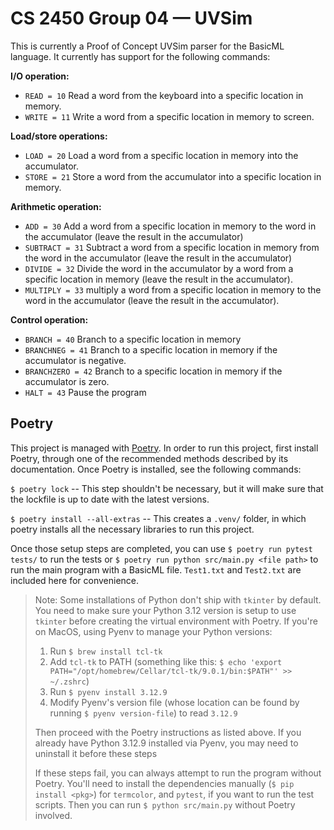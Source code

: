 # CS 2450 Group 04 — UVSim

This is currently a Proof of Concept UVSim parser for the BasicML language. It currently has support for the following commands:

**I/O operation:**
- `READ = 10` Read a word from the keyboard into a specific location in memory.
- `WRITE = 11` Write a word from a specific location in memory to screen.

**Load/store operations:**
- `LOAD = 20` Load a word from a specific location in memory into the accumulator.
- `STORE = 21` Store a word from the accumulator into a specific location in memory.

**Arithmetic operation:**
- `ADD = 30` Add a word from a specific location in memory to the word in the accumulator (leave the result in the accumulator)
- `SUBTRACT = 31` Subtract a word from a specific location in memory from the word in the accumulator (leave the result in the accumulator)
- `DIVIDE = 32` Divide the word in the accumulator by a word from a specific location in memory (leave the result in the accumulator).
- `MULTIPLY = 33` multiply a word from a specific location in memory to the word in the accumulator (leave the result in the accumulator).

**Control operation:**
- `BRANCH = 40` Branch to a specific location in memory
- `BRANCHNEG = 41` Branch to a specific location in memory if the accumulator is negative.
- `BRANCHZERO = 42` Branch to a specific location in memory if the accumulator is zero.
- `HALT = 43` Pause the program

## Poetry
This project is managed with [Poetry](https://python-poetry.org/). In order to run this project, first install Poetry, through one of the recommended methods described by its documentation. Once Poetry is installed, see the following commands:

`$ poetry lock` -- This step shouldn't be necessary, but it will make sure that the lockfile is up to date with the latest versions.

`$ poetry install --all-extras` -- This creates a `.venv/` folder, in which poetry installs all the necessary libraries to run this project.


Once those setup steps are completed, you can use `$ poetry run pytest tests/` to run the tests or `$ poetry run python src/main.py <file path>` to run the main program with a BasicML file. `Test1.txt` and `Test2.txt` are included here for convenience.

> Note: Some installations of Python don't ship with `tkinter` by default. You need to make sure your Python 3.12 version is setup to use `tkinter` before creating the virtual environment with Poetry. 
> If you're on MacOS, using Pyenv to manage your Python versions: 
> 1. Run `$ brew install tcl-tk`
> 2. Add `tcl-tk` to PATH (something like this: `$ echo 'export PATH="/opt/homebrew/Cellar/tcl-tk/9.0.1/bin:$PATH"' >> ~/.zshrc`) 
> 3. Run `$ pyenv install 3.12.9`
> 4. Modify Pyenv's version file (whose location can be found by running `$ pyenv version-file`) to read `3.12.9`
>
> Then proceed with the Poetry instructions as listed above. If you already have Python 3.12.9 installed via Pyenv, you may need to uninstall it before these steps
>
> If these steps fail, you can always attempt to run the program without Poetry. You'll need to install the dependencies manually (`$ pip install <pkg>`) for `termcolor`, and `pytest`, if you want to run the test scripts. Then you can run `$ python src/main.py` without Poetry involved.